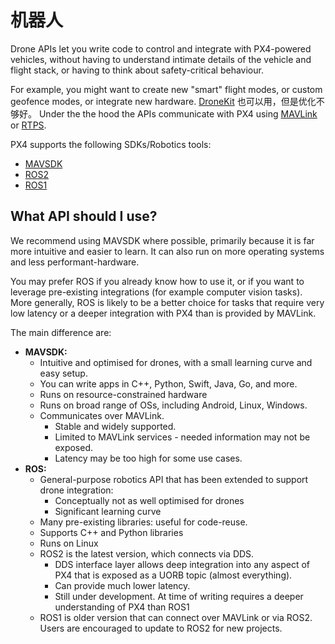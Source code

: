 # 机器人

Drone APIs let you write code to control and integrate with PX4-powered vehicles, without having to understand intimate details of the vehicle and flight stack, or having to think about safety-critical behaviour.

For example, you might want to create new "smart" flight modes, or custom geofence modes, or integrate new hardware. [DroneKit](../robotics/dronekit.md) 也可以用，但是优化不够好。 Under the the hood the APIs communicate with PX4 using [MAVLink](../middleware/mavlink.md) or [RTPS](../middleware/micrortps.md).

PX4 supports the following SDKs/Robotics tools:
- [MAVSDK](https://mavsdk.mavlink.io/)
- [ROS2](../ros/README.md)
- [ROS1](../ros/README.md)

## What API should I use?

We recommend using MAVSDK where possible, primarily because it is far more intuitive and easier to learn. It can also run on more operating systems and less performant-hardware.

You may prefer ROS if you already know how to use it, or if you want to leverage pre-existing integrations (for example computer vision tasks). More generally, ROS is likely to be a better choice for tasks that require very low latency or a deeper integration with PX4 than is provided by MAVLink.

The main difference are:

- **MAVSDK:**
  - Intuitive and optimised for drones, with a small learning curve and easy setup.
  - You can write apps in C++, Python, Swift, Java, Go, and more.
  - Runs on resource-constrained hardware
  - Runs on broad range of OSs, including Android, Linux, Windows.
  - Communicates over MAVLink.
    - Stable and widely supported.
    - Limited to MAVLink services - needed information may not be exposed.
    - Latency may be too high for some use cases.
- **ROS:**
  - General-purpose robotics API that has been extended to support drone integration:
    - Conceptually not as well optimised for drones
    - Significant learning curve
  - Many pre-existing libraries: useful for code-reuse.
  - Supports C++ and Python libraries
  - Runs on Linux
  - ROS2 is the latest version, which connects via DDS.
    - DDS interface layer allows deep integration into any aspect of PX4 that is exposed as a UORB topic (almost everything).
    - Can provide much lower latency.
    - Still under development. At time of writing requires a deeper understanding of PX4 than ROS1
  - ROS1 is older version that can connect over MAVLink or via ROS2. Users are encouraged to update to ROS2 for new projects.

